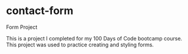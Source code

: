 # contact-form
Form Project

This is a project I completed for my 100 Days of Code bootcamp course.
This project was used to practice creating and styling forms.

